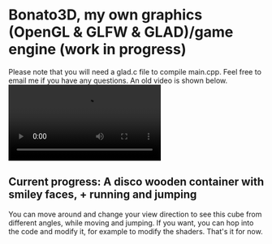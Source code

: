 # Bonato3D, my own graphics (OpenGL & GLFW & GLAD)/game engine (work in progress)
Please note that you will need a glad.c file to compile main.cpp. Feel free to email me if you have any questions. An old video is shown below.
<video src="https://github.com/user-attachments/assets/a4f12c9b-9561-447a-9d99-2aff2ad3bbe8">

## Current progress: A disco wooden container with smiley faces, + running and jumping
You can move around and change your view direction to see this cube from different angles, while moving and jumping. If you want, you can hop into the code and modify it, for example to modify the shaders. That's it for now.

